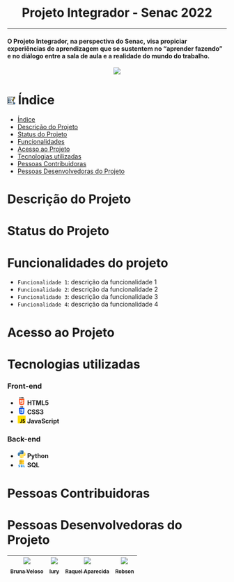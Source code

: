 <h1 align="center"> Projeto Integrador - Senac 2022</h1>

<hr>

<h4>O Projeto Integrador, na perspectiva do Senac, visa propiciar experiências de aprendizagem que se sustentem no “aprender fazendo” e no diálogo entre a sala de aula e a realidade do mundo do trabalho.</h4>

<p align="center">
<img src="https://img.shields.io/static/v1?label=STATUS&message=EM%20DESENVOLVIMENTO&color=GREEN&style=for-the-badge">
</p>

# <img src="imgs/lista-de-desejos.png" alt="indice" height="18"> Índice 
* [Índice](#índice)
* [Descrição do Projeto](#descrição-do-projeto)
* [Status do Projeto](#status-do-Projeto)
* [Funcionalidades](#funcionalidades-e-demonstração-da-aplicação)
* [Acesso ao Projeto](#acesso-ao-projeto)
* [Tecnologias utilizadas](#tecnologias-utilizadas)
* [Pessoas Contribuidoras](#pessoas-contribuidoras)
* [Pessoas Desenvolvedoras do Projeto](#pessoas-desenvolvedoras)

# Descrição do Projeto

# Status do Projeto

# Funcionalidades do projeto
- `Funcionalidade 1`: descrição da funcionalidade 1
- `Funcionalidade 2`: descrição da funcionalidade 2
- `Funcionalidade 3`: descrição da funcionalidade 3
- `Funcionalidade 4`: descrição da funcionalidade 4

# Acesso ao Projeto

# Tecnologias utilizadas

<h3>
  Front-end
</h3>

<ul>
  <li> <img src="imgs/html-5.png" alt="html5" height="18"> <strong> HTML5 </strong> </li>
  <li> <img src="imgs/css-3.png" alt="css3" height="18"> <strong> CSS3 </strong> </li>
  <li> <img src="imgs/js.png" alt="js" height="18"> <strong> JavaScript </strong> </li>
</ul>

<h3>
  Back-end
</h3>

<ul>
  <li> <img src="imgs/pitao.png" alt="python" height="18"> <strong> Python </strong> </li>
  <li> <img src="imgs/servidor-sql.png" alt="sqlite3" height="18"> <strong> SQL </strong> </li>
</ul>

# Pessoas Contribuidoras

# Pessoas Desenvolvedoras do Projeto

| [<img src="https://avatars.githubusercontent.com/u/91560228?s=400&u=d7bac3897bd61e57d2a094b0d0843aedc2355847&v=4" width=115><br><sub>Bruna Veloso</sub>](https://github.com/gamesbrunaa) |  [<img src="https://avatars.githubusercontent.com/u/119385921?v=4" width=115><br><sub>Iury</sub>](https://github.com/iurykis) |  [<img src="https://avatars.githubusercontent.com/u/119265375?v=4" width=115><br><sub>Raquel Aparecida</sub>](https://github.com/RaquelAparecida) |  [<img src="https://avatars.githubusercontent.com/u/119134192?v=4" width=115><br><sub>Robson</sub>](https://github.com/Robson-tech) |
| :---: | :---: | :---: | :---: |

